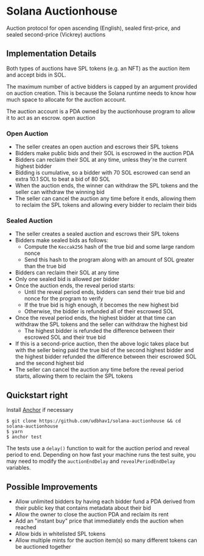# Solana Auctionhouse

Auction protocol for open ascending (English), sealed first-price, and sealed second-price (Vickrey) auctions

## Implementation Details

Both types of auctions have SPL tokens (e.g. an NFT) as the auction item and accept bids in SOL.

The maximum number of active bidders is capped by an argument provided on auction creation. This is because the Solana runtime needs to know how much space to allocate for the auction account.

The auction account is a PDA owned by the auctionhouse program to allow it to act as an escrow.
open auction
### Open Auction

- The seller creates an open auction and escrows their SPL tokens
- Bidders make public bids and their SOL is escrowed in the auction PDA
- Bidders can reclaim their SOL at any time, unless they're the current highest bidder
- Bidding is cumulative, so a bidder with 70 SOL escrowed can send an extra 10.1 SOL to beat a bid of 80 SOL
- When the auction ends, the winner can withdraw the SPL tokens and the seller can withdraw the winning bid
- The seller can cancel the auction any time before it ends, allowing them to reclaim the SPL tokens and allowing every bidder to reclaim their bids

### Sealed Auction

- The seller creates a sealed auction and escrows their SPL tokens
- Bidders make sealed bids as follows:
    - Compute the `Keccak256` hash of the true bid and some large random nonce
    - Send this hash to the program along with an amount of SOL greater than the true bid
- Bidders can reclaim their SOL at any time
- Only one sealed bid is allowed per bidder
- Once the auction ends, the reveal period starts:
    - Until the reveal period ends, bidders can send their true bid and nonce for the program to verify
    - If the true bid is high enough, it becomes the new highest bid
    - Otherwise, the bidder is refunded all of their escrowed SOL
- Once the reveal period ends, the highest bidder at that time can withdraw the SPL tokens and the seller can withdraw the highest bid
    - The highest bidder is refunded the difference between their escrowed SOL and their true bid
- If this is a second-price auction, then the above logic takes place but with the seller being paid the true bid of the second highest bidder and the highest bidder refunded the difference between their escrowed SOL and the second highest bid
- The seller can cancel the auction any time before the reveal period starts, allowing them to reclaim the SPL tokens

## Quickstart right

Install [Anchor](https://github.com/project-serum/anchor) if necessary

```
$ git clone https://github.com/udbhav1/solana-auctionhouse && cd solana-auctionhouse
$ yarn
$ anchor test
```

The tests use a `delay()` function to wait for the auction period and reveal period to end. Depending on how fast your machine runs the test suite, you may need to modify the `auctionEndDelay` and `revealPeriodEndDelay` variables.

## Possible Improvements

- Allow unlimited bidders by having each bidder fund a PDA derived from their public key that contains metadata about their bid
- Allow the owner to close the auction PDA and reclaim its rent
- Add an "instant buy" price that immediately ends the auction when reached
- Allow bids in whitelisted SPL tokens
- Allow multiple mints for the auction item(s) so many different tokens can be auctioned together
